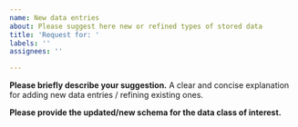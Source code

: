 ```yaml
---
name: New data entries
about: Please suggest here new or refined types of stored data
title: 'Request for: '
labels: ''
assignees: ''

---
```


**Please briefly describe your suggestion.**
A clear and concise explanation for adding new data entries / refining existing ones.

**Please provide the updated/new schema for the data class of interest.**
